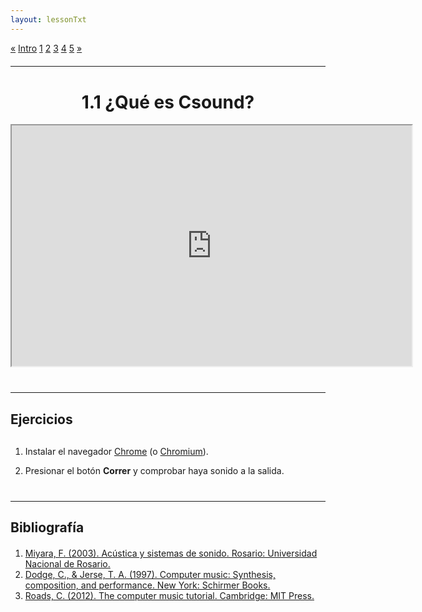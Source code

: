 ```yaml
---
layout: lessonTxt
---
```


<div class="paginationDiv">
<div class="pagination">
  <a onclick="loadOnClick('{{site.baseurl}}/lessons/sintesis_aditiva/', 'Introduccion.html','Trapped_in_Convert.csd', false)" href="javascript:void(0);">&laquo;</a>
  <a onclick="loadOnClick('{{site.baseurl}}/lessons/sintesis_aditiva/', 'Introduccion.html','Trapped_in_Convert.csd', false)" href="javascript:void(0);">Intro</a>
  <a class="active" href="#">1</a>
  <a onclick="loadOnClick('{{site.baseurl}}/lessons/sintesis_aditiva/chapter1/1.1.1/b/', '1.1.1-b.html','', false)" href="javascript:void(0);">2</a>
  <a onclick="loadOnClick('{{site.baseurl}}/lessons/sintesis_aditiva/chapter1/1.1.1/c/', '1.1.1-c.html','', false)" href="javascript:void(0);">3</a>
  <a onclick="loadOnClick('{{site.baseurl}}/lessons/sintesis_aditiva/chapter1/1.1.1/d/', '1.1.1-d.html','', false)" href="javascript:void(0);">4</a>
  <a onclick="loadOnClick('{{site.baseurl}}/lessons/sintesis_aditiva/chapter1/1.1.1/e/', '1.1.1-e.html','1.1.1-e.csd', false)" href="javascript:void(0);">5</a>
  <a onclick="loadOnClick('{{site.baseurl}}/lessons/sintesis_aditiva/chapter1/1.1.1/b/', '1.1.1-b.html','', false)" href="javascript:void(0);">&raquo;</a>
</div>
</div>
<br style="display: block; content: ''; margin-top: 20px;">
<hr>
<br style="display: block; content: ''; margin-top: 40px;">

# <center>1.1 ¿Qué es Csound?</center>
<div class="video-container">
<iframe src="https://docs.google.com/file/d/1e36YiXAeRHOG1fYFmTB84e4VHAZ4LqXH/preview" width="640" height="385" allowfullscreen="true"></iframe>
</div>
<br style="display: block; content: ''; margin-top: 40px;">
<hr>
<br style="display: block; content: ''; margin-top: 20px;">

## Ejercicios

<br style="display: block; content: ''; margin-top: 30px;">

1. Instalar el navegador <a href="https://www.google.com.ar/chrome/">Chrome</a> (o <a href="http://dev.chromium.org/getting-involved/download-chromium">Chromium</a>).

2. Presionar el botón <b>Correr</b> y comprobar haya sonido a la salida.

<br style="display: block; content: ''; margin-top: 40px;">
<hr>
<br style="display: block; content: ''; margin-top: 20px;">

## Bibliografía

<br style="display: block; content: ''; margin-top: 20px;">

1. <a href="https://www.fceia.unr.edu.ar/acustica/libro.htm">Miyara, F. (2003). Acústica y sistemas de sonido. Rosario: Universidad Nacional de Rosario.</a>
2. <a href="https://www.cengage.com/c/computer-music-synthesis-composition-and-performance-2e-dodge">Dodge, C., & Jerse, T. A. (1997). Computer music: Synthesis, composition, and performance. New York: Schirmer Books.</a>
3. <a href="https://mitpress.mit.edu/books/computer-music-tutorial">Roads, C. (2012). The computer music tutorial. Cambridge: MIT Press.</a>

<br>

